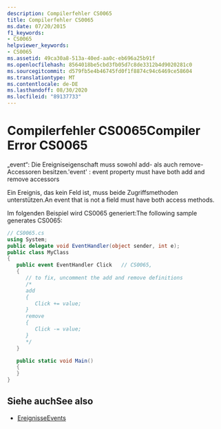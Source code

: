 ```yaml
---
description: Compilerfehler CS0065
title: Compilerfehler CS0065
ms.date: 07/20/2015
f1_keywords:
- CS0065
helpviewer_keywords:
- CS0065
ms.assetid: 49ca30a8-513a-40ed-aa0c-eb696a25b91f
ms.openlocfilehash: 8564018be5cbd3fb05d7c8de3312b4d9020281c0
ms.sourcegitcommit: d579fb5e4b46745fd0f1f8874c94c6469ce58604
ms.translationtype: MT
ms.contentlocale: de-DE
ms.lasthandoff: 08/30/2020
ms.locfileid: "89137733"
---
```

# <a name="compiler-error-cs0065"></a><span data-ttu-id="8c598-103">Compilerfehler CS0065</span><span class="sxs-lookup"><span data-stu-id="8c598-103">Compiler Error CS0065</span></span>

<span data-ttu-id="8c598-104">„event“: Die Ereigniseigenschaft muss sowohl add- als auch remove-Accessoren besitzen.</span><span class="sxs-lookup"><span data-stu-id="8c598-104">'event' : event property must have both add and remove accessors</span></span>

<span data-ttu-id="8c598-105">Ein Ereignis, das kein Feld ist, muss beide Zugriffsmethoden unterstützen.</span><span class="sxs-lookup"><span data-stu-id="8c598-105">An event that is not a field must have both access methods.</span></span>

<span data-ttu-id="8c598-106">Im folgenden Beispiel wird CS0065 generiert:</span><span class="sxs-lookup"><span data-stu-id="8c598-106">The following sample generates CS0065:</span></span>

```csharp
// CS0065.cs
using System;
public delegate void EventHandler(object sender, int e);
public class MyClass
{
   public event EventHandler Click   // CS0065,
   {
      // to fix, uncomment the add and remove definitions
      /*
      add
      {
         Click += value;
      }
      remove
      {
         Click -= value;
      }
      */
   }

   public static void Main()
   {
   }
}
```

## <a name="see-also"></a><span data-ttu-id="8c598-107">Siehe auch</span><span class="sxs-lookup"><span data-stu-id="8c598-107">See also</span></span>

- [<span data-ttu-id="8c598-108">Ereignisse</span><span class="sxs-lookup"><span data-stu-id="8c598-108">Events</span></span>](../programming-guide/events/index.md)
